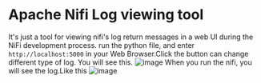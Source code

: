 # Apache Nifi Log viewing tool
It's just a tool for viewing nifi's log return messages in a web UI during the NiFi development process.
run the python file, and enter `http://localhost:5000` in your Web Browser.Click the button can change different type of log.
You will see this.
![image](https://github.com/Jack9487-woaini/Apache-Nifi-Log-viewing-tool/assets/72640027/7e4e4fb6-8b07-48c5-828c-3e58c868416d)
When you run the nifi, you will see the log.Like this
![image](https://github.com/Jack9487-woaini/Apache-Nifi-Log-viewing-tool/assets/72640027/346f2829-1396-4bb8-b0b9-d35afb1e5266)

